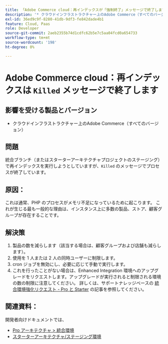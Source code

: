 ```yaml
---
title: 「Adobe Commerce cloud：再インデックスが「強制終了」メッセージで終了します」
description: '* クラウドインフラストラクチャー上のAdobe Commerce（すべてのバージョン）'
exl-id: 36ed9c9f-8280-41db-9df3-fe842dade4b1
feature: Cloud, Paas
role: Developer
source-git-commit: 2aeb2355b74d1cdfc62b5e7c5aa04fcd0a654733
workflow-type: tm+mt
source-wordcount: '198'
ht-degree: 0%

---
```


# Adobe Commerce cloud：再インデックスは `Killed` メッセージで終了します

## 影響を受ける製品とバージョン

* クラウドインフラストラクチャー上のAdobe Commerce（すべてのバージョン）

## 問題

統合ブランチ（またはスターターアーキテクチャプロジェクトのステージング）で再インデックスを実行しようとしていますが、`Killed` のメッセージでプロセスが終了しています。

## 原因：

これは通常、PHP のプロセスがメモリ不足になっているために起こります。
これが生じる最も一般的な理由は、インスタンス上に多数の製品、ストア、顧客グループが存在することです。

## 解決策

1. 製品の数を減らします（該当する場合は、顧客グループおよび店舗も減らします）。
1. 使用を 1 人または 2 人の同時ユーザーに制限します。
1. cron ジョブを無効にし、必要に応じて手動で実行します。
1. これを行ったことがない場合は、Enhanced Integration 環境へのアップグレードをリクエストします。アップグレードが実行されると制限される環境の数の制限に注意してください。 詳しくは、サポートナレッジベースの [ 統合環境強化リクエスト - Pro と Starter](/help/announcements/adobe-commerce-announcements/integration-environment-enhancement-request-pro-and-starter.md) の記事を参照してください。

## 関連資料：

開発者向けドキュメントでは、

* [Pro アーキテクチャ > 統合環境 ](https://experienceleague.adobe.com/ja/docs/commerce-cloud-service/user-guide/architecture/pro-architecture#integration-environment)
* [ スターターアーキテクチャ/ステージング環境 ](https://experienceleague.adobe.com/ja/docs/commerce-cloud-service/user-guide/architecture/starter-architecture#cloud-arch-stage)

